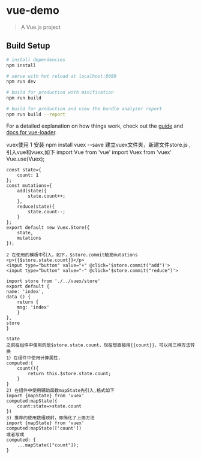 # vue-demo

> A Vue.js project

## Build Setup

``` bash
# install dependencies
npm install

# serve with hot reload at localhost:8080
npm run dev

# build for production with minification
npm run build

# build for production and view the bundle analyzer report
npm run build --report
```

For a detailed explanation on how things work, check out the [guide](http://vuejs-templates.github.io/webpack/) and [docs for vue-loader](http://vuejs.github.io/vue-loader).

vuex使用
1 安装 npm install vuex --save 
 建立vuex文件夹，新建文件store.js ,引入vue和vuex,如下
 import Vue from 'vue'
    import Vuex from 'vuex'
    Vue.use(Vuex);

    const state={
        count: 1
    };
    const mutations={
        add(state){
            state.count++;
        },
        reduce(state){
            state.count--;
        }
    };
    export default new Vuex.Store({
        state,
        mutations
    });

    2 在使用的模板中引入，如下，$store.commit触发mutations
    <p>{{$store.state.count}}</p>
    <input type="button" value="+" @click='$store.commit("add")'>
    <input type="button" value="-" @click='$store.commit("reduce")'>

    import store from './../vuex/store'
    export default {
    name: 'index',
    data () {
        return {
        msg: 'index'
        }
    },
    store
    }

    state
    之前在组件中使用的是$store.state.count，现在想直接用{{count}}，可以用三种方法转换
    1）在组件中使用计算属性，
    computed:{
        count(){
            return this.$store.state.count;
        }
    }
    2) 在组件中使用辅助函数mapState先引入,格式如下
    import {mapState} from 'vuex'
    computed:mapState({
        count:state=>state.count
    })
    3) 推荐的使用数组映射，即简化了上面方法
    import {mapState} from 'vuex'
    computed:mapState(['count'])
    或者写成
    computed: {
        ...mapState(["count"]);
    }
    